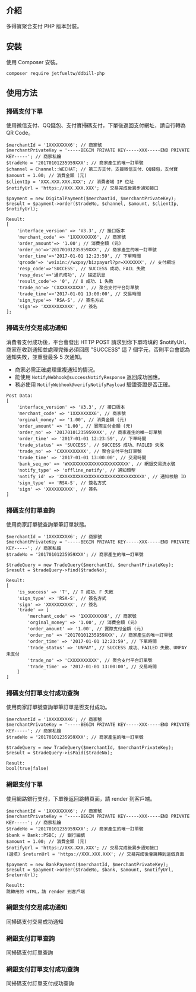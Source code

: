 ## 介紹

多得寶聚合支付 PHP 版本封裝。

## 安裝

使用 Composer 安裝。

```
composer require jetfueltw/ddbill-php
```

## 使用方法

### 掃碼支付下單

使用微信支付、QQ錢包、支付寶掃碼支付，下單後返回支付網址，請自行轉為 QR Code。

```
$merchantId = '1XXXXXXXX6'; // 商家號
$merchantPrivateKey = '-----BEGIN PRIVATE KEY-----XXX-----END PRIVATE KEY-----'; // 商家私鑰
$tradeNo = '20170101235959XXX'; // 商家產生的唯一訂單號
$channel = Channel::WECHAT; // 第三方支付，支援微信支付、QQ錢包，支付寶
$amount = 1.00; // 消費金額 (元)
$clientIp = 'XXX.XXX.XXX.XXX'; // 消費者端 IP 位址
$notifyUrl = 'https://XXX.XXX.XXX'; // 交易完成後異步通知接口
```
```
$payment = new DigitalPayment($merchantId, $merchantPrivateKey);
$result = $payment->order($tradeNo, $channel, $amount, $clientIp, $notifyUrl);
```
```
Result:
[
    'interface_version' => 'V3.3', // 接口版本
    'merchant_code' => '1XXXXXXXX6', // 商家號
    'order_amount'=> '1.00'; // 消費金額 (元)
    'order_no'=>'20170101235959XXX', // 商家產生的唯一訂單號
    'order_time'=>'2017-01-01 12:23:59', // 下單時間
    'qrcode'=> 'weixin://wxpay/bizpayurl?pr=XXXXXXX', // 支付網址
    'resp_code'=>'SUCCESS', // SUCCESS 成功、FAIL 失敗
    'resp_desc'=>'通讯成功', // 描述訊息
    'result_code'=> '0', // 0 成功、1 失敗
    'trade_no'=> 'CXXXXXXXXXX', // 聚合支付平台訂單號
    'trade_time'=>'2017-01-01 13:00:00', // 交易時間
    'sign_type'=> 'RSA-S', // 簽名方式
    'sign'=> 'XXXXXXXXXXX', // 簽名
];
```

### 掃碼支付交易成功通知

消費者支付成功後，平台會發出 HTTP POST 請求到你下單時填的 $notifyUrl，商家在收到通知並處理完後必須回應 "SUCCESS" 這 7 個字元，否則平台會認為通知失敗，並重發最多 5 次通知。

* 商家必需正確處理重複通知的情況。
* 能使用 `NotifyWebhook@successNotifyResponse` 返回成功回應。  
* 務必使用 `NotifyWebhook@verifyNotifyPayload` 驗證簽證是否正確。

```
Post Data:
[
    'interface_version' => 'V3.3', // 接口版本
    'merchant_code' => '1XXXXXXXX6', // 商家號
    'orginal_money' => '1.00', // 消費金額 (元)
    'order_amount' => '1.00', // 實際支付金額 (元)
    'order_no' => '20170101235959XXX', // 商家產生的唯一訂單號
    'order_time' => '2017-01-01 12:23:59', // 下單時間
    'trade_status' => 'SUCCESS', // SUCCESS 成功、FAILED 失敗
    'trade_no' => 'CXXXXXXXXXX', // 聚合支付平台訂單號
    'trade_time' => '2017-01-01 13:00:00', // 交易時間
    'bank_seq_no' => 'WXXXXXXXXXXXXXXXXXXXXXXX', // 網銀交易流水號
    'notify_type' => 'offline_notify', // 通知類型
    'notify_id' => 'XXXXXXXXXXXXXXXXXXXXXXXXXXXXXXXX', // 通知校驗 ID
    'sign_type' => 'RSA-S', // 簽名方式
    'sign' => 'XXXXXXXXXX', // 簽名
]
```

### 掃碼支付訂單查詢

使用商家訂單號查詢單筆訂單狀態。

```
$merchantId = '1XXXXXXXX6'; // 商家號
$merchantPrivateKey = '-----BEGIN PRIVATE KEY-----XXX-----END PRIVATE KEY-----'; // 商家私鑰
$tradeNo = '20170101235959XXX'; // 商家產生的唯一訂單號
```
```
$tradeQuery = new TradeQuery($merchantId, $merchantPrivateKey);
$result = $tradeQuery->find($tradeNo);
```
```
Result:
[
    'is_success' => 'T', // T 成功、F 失敗
    'sign_type' => 'RSA-S', // 簽名方式
    'sign' => 'XXXXXXXXXX', // 簽名
    'trade' => [
        'merchant_code' => '1XXXXXXXX6', // 商家號
        'orginal_money' => '1.00', // 消費金額 (元)
        'order_amount' => '1.00', // 實際支付金額 (元)
        'order_no' => '20170101235959XXX', // 商家產生的唯一訂單號
        'order_time' => '2017-01-01 12:23:59', // 下單時間  
        'trade_status' => 'UNPAY', // SUCCESS 成功、FAILED 失敗、UNPAY 未支付
        'trade_no' => 'CXXXXXXXXXX', // 聚合支付平台訂單號
        'trade_time' => '2017-01-01 13:00:00', // 交易時間
    ]
]
```

### 掃碼支付訂單支付成功查詢

使用商家訂單號查詢單筆訂單是否支付成功。

```
$merchantId = '1XXXXXXXX6'; // 商家號
$merchantPrivateKey = '-----BEGIN PRIVATE KEY-----XXX-----END PRIVATE KEY-----'; // 商家私鑰
$tradeNo = '20170101235959XXX'; // 商家產生的唯一訂單號
```
```
$tradeQuery = new TradeQuery($merchantId, $merchantPrivateKey);
$result = $tradeQuery->isPaid($tradeNo);
```
```
Result:
bool(true|false)
```

### 網銀支付下單

使用網路銀行支付，下單後返回跳轉頁面，請 render 到客戶端。

```
$merchantId = '1XXXXXXXX6'; // 商家號
$merchantPrivateKey = '-----BEGIN PRIVATE KEY-----XXX-----END PRIVATE KEY-----'; // 商家私鑰
$tradeNo = '20170101235959XXX'; // 商家產生的唯一訂單號
$bank = Bank::PSBC; // 銀行編號
$amount = 1.00; // 消費金額 (元)
$notifyUrl = 'https://XXX.XXX.XXX'; // 交易完成後異步通知接口
(選填) $returnUrl = 'https://XXX.XXX.XXX'; // 交易完成後會跳轉到這個頁面
```
```
$payment = new BankPayment($merchantId, $merchantPrivateKey);
$result = $payment->order($tradeNo, $bank, $amount, $notifyUrl, $returnUrl);
```
```
Result:
跳轉用的 HTML，請 render 到客戶端
```

### 網銀支付交易成功通知

同掃碼支付交易成功通知

### 網銀支付訂單查詢

同掃碼支付訂單查詢

### 網銀支付訂單支付成功查詢

同掃碼支付訂單支付成功查詢
